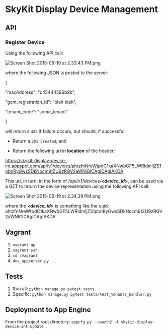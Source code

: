 # SkyKit Display Device Management #

## API ##

### Register Device ###

Using the following API call:

![Screen Shot 2015-06-19 at 2.33.43 PM.png](https://bitbucket.org/repo/L8AoyM/images/1866246453-Screen%20Shot%202015-06-19%20at%202.33.43%20PM.png)

where the following JSON is posted to the server:

{

"macAddress": "c45444596b9b",

"gcm_registration_id": "blah blah",

"tenant_code": "some_tenant"

}

will return a `422` if failure occurs, but should, if successful:

* Return a `201 Created`; and

* Return the following uri in **location** of the header: 

https://skykit-display-device-int.appspot.com/api/v1/devices/ahtzfnNreWtpdC1kaXNwbGF5LWRldmljZS1pbnRyGwsSDkNocm9tZU9zRGV2aWNlGICAgICAgIAKDA

This uri, in turn, in the form of */api/v1/devices/**<device_id>***, can be used via a GET to return the device representation using the following API call:

![Screen Shot 2015-06-19 at 2.34.39 PM.png](https://bitbucket.org/repo/L8AoyM/images/255446442-Screen%20Shot%202015-06-19%20at%202.34.39%20PM.png)

where the ***<device_id>*** is something like the uuid: ahtzfnNreWtpdC1kaXNwbGF5LWRldmljZS1pbnRyGwsSDkNocm9tZU9zRGV2aWNlGICAgICAgIAKDA

## Vagrant ##
1. `vagrant up`
1. `vagrant ssh`
1. `cd /vagrant`
1. `dev_appserver.py .` 

## Tests ##
1. Run all:  `python manage.py pytest tests`
1. Specific: `python manage.py pytest tests/test_tenants_handler.py`


## Deployment to App Engine ##

From the project root directory: `appcfg.py --oauth2 -A skykit-display-device-int update .`